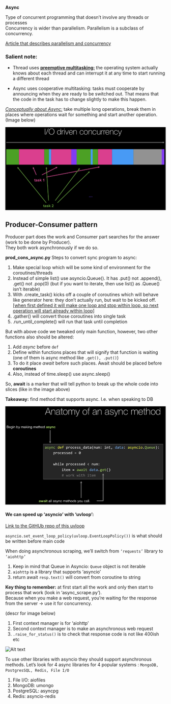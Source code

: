**Async**

Type of concurrent programming that doesn’t involve any threads or processes<br>
Concurrency is wider than parallelism. Parallelism is a subclass of concurrency.

[Article that describes parallelism and concurrency](https://luminousmen.com/post/concurrency-and-parallelism-are-different)

<h3>Salient note:</h3>

- Thread uses <ins>**preemptive multitasking:**</ins> the operating system actually knows about each thread and can interrupt it at any time to start running a different thread

- Async uses cooperative multitasking: tasks must cooperate by announcing when they are ready to be switched out. That means that the code in the task has to change slightly to make this happen.

<ins><i>Conceptually about Async:</ins></i> take multiple long operations, break them in places where operations wait for something and start another operation. (Image below)

![Alt text](/ImageRepo/AsyncIO_first.png?raw=true)

<h2>Producer-Consumer pattern</h2>

Producer part does the work and Consumer part searches for the answer (work to be done by Producer).<br>
They both work asynchronously if we do so.

**prod_cons_async.py**
Steps to convert sync program to async:

1. Make special loop which will be some kind of environment for the coroutines/threads
2. Instead of simple list() use asyncio.Queue(). It has .put() not .append(), .get() not .pop(0) (but if you want to iterate, then use list() as .Queue() isn’t iterable)
3. With .create_task() kicks off a couple of coroutines which will behave like generator here: they don’t actually run, but wait to be kicked off.<br>
<ins>[when first defined it will make one loop and stop within loop, so next operation will start already within loop]</ins>
4. .gather() will convert those coroutines into single task
5. .run_until_complete() will run that task until completion

But with above code we tweaked only main function, however, two other functions also should be altered:

1. Add <i>async</i> before `def`
2. Define within functions places that will signify that function is waiting (one of them is async method like `.get(), .put()`)
3. To do it place <i>await</i> before such places. Await should be placed before **coroutines** 
4. Also, instead of time.sleep() use async.sleep()

So, **await** is a marker that will tell python to break up the whole code into slices (like in the image above)

**Takeaway:** find method that supports async. I.e. when speaking to DB 

![Alt text](/ImageRepo/AsyncIO_second.png?raw=true)


<h4>We can speed up ‘asyncio’ with ‘uvloop’:</h4>

[Link to the GitHUb repo of this uvloop](https://github.com/SleeplessChallenger/uvloop)

`asyncio.set_event_loop_policy(uvloop.EventLoopPolicy())` is what should be written before main code

When doing asynchronous scraping, we’ll switch from `‘requests’` library to `‘aiohttp’`

1. Keep in mind that Queue in Asyncio: `Queue` object is not iterable
2. `aiohttp` is a library that supports ‘asyncio’
3. return await `resp.text()` will convert from coroutine to string

**Key thing to remember:** at first start all the work and only then start to process that work (look in ‘async_scrape.py’).<br>
Because when you make a web request, you’re waiting for the response from the server -> use it for concurrency.


(descr for image below)
1. First context manager is for ‘aiohttp’
2. Second context manager is to make an asynchronous web request
3. `.raise_for_status()` is to check that response code is not like 400ish etc

![Alt text](/ImageRepo/AsyncIO_three.png?raw=true)


To use other libraries with asyncio they should support asynchronous methods. 
Let’s look for 4 async libraries for 4 popular systems : `MongoDB, PostgresSQL, Redis, File I/O`

1. File I/O: aiofiles
2. MongoDB: umongo
3. PostgreSQL: asyncpg
4. Redis: asyncio-redis

